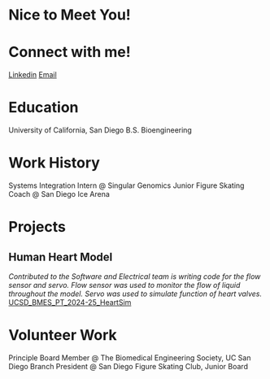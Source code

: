 # Nice to Meet You!

# Connect with me!
[Linkedin](https://www.linkedin.com/in/alisakunimoto/)
[Email](mailto:alisakunimoto@gmail.com)

# Education
University of California, San Diego
B.S. Bioengineering

# Work History
Systems Integration Intern @ Singular Genomics
Junior Figure Skating Coach @ San Diego Ice Arena

# Projects
## Human Heart Model
*Contributed to the Software and Electrical team is writing code for the flow sensor and servo. Flow sensor was used to monitor the flow of liquid throughout the model. Servo was used to simulate function of heart valves.*  
[UCSD_BMES_PT_2024-25_HeartSim](https://github.com/d3moore2002/UCSD_BMES_PT_2024-25_HeartSim/tree/main)

# Volunteer Work
Principle Board Member @ The Biomedical Engineering Society, UC San Diego Branch
President @ San Diego Figure Skating Club, Junior Board
